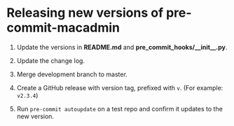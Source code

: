 # Releasing new versions of pre-commit-macadmin

1. Update the versions in __README.md__ and __pre_commit_hooks/\_\_init\_\_.py__.

1. Update the change log.

1. Merge development branch to master.

1. Create a GitHub release with version tag, prefixed with `v`. (For example: `v2.3.4`)

1. Run `pre-commit autoupdate` on a test repo and confirm it updates to the new version.
